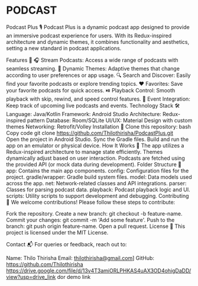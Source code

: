 # PODCAST
Podcast Plus 🎙️
Podcast Plus is a dynamic podcast app designed to provide an immersive podcast experience for users. With its Redux-inspired architecture and dynamic themes, it combines functionality and aesthetics, setting a new standard in podcast applications.

Features 🚀
🎧 Stream Podcasts: Access a wide range of podcasts with seamless streaming.
🌟 Dynamic Themes: Adaptive themes that change according to user preferences or app usage.
🔍 Search and Discover: Easily find your favorite podcasts or explore trending topics.
❤️ Favorites: Save your favorite podcasts for quick access.
⏯️ Playback Control: Smooth playback with skip, rewind, and speed control features.
📅 Event Integration: Keep track of upcoming live podcasts and events.
Technology Stack 🛠️
Language: Java/Kotlin
Framework: Android Studio
Architecture: Redux-inspired pattern
Database: Room/SQLite
UI/UX: Material Design with custom themes
Networking: Retrofit/Volley
Installation 🔧
Clone this repository:
bash
Copy code
git clone https://github.com/Thilothirisha/PodcastPlus.git  
Open the project in Android Studio.
Sync the Gradle files.
Build and run the app on an emulator or physical device.
How It Works 🔄
The app utilizes a Redux-inspired architecture to manage state efficiently.
Themes dynamically adjust based on user interaction.
Podcasts are fetched using the provided API (or mock data during development).
Folder Structure 📁
app: Contains the main app components.
config: Configuration files for the project.
gradle/wrapper: Gradle build system files.
model: Data models used across the app.
net: Network-related classes and API integrations.
parser: Classes for parsing podcast data.
playback: Podcast playback logic and UI.
scripts: Utility scripts to support development and debugging.
Contributing 🤝
We welcome contributions! Please follow these steps to contribute:

Fork the repository.
Create a new branch: git checkout -b feature-name.
Commit your changes: git commit -m 'Add some feature'.
Push to the branch: git push origin feature-name.
Open a pull request.
License 📜
This project is licensed under the MIT License.

Contact 📬
For queries or feedback, reach out to:

Name: Thilo Thirisha
Email: thilothirisha@gmail.com]
GitHub: https://github.com/Thilothirisha
https://drive.google.com/file/d/13v4T3amiORLPHKAS4uAX3OD4ohigDaDD/view?usp=drive_link dor demo link
